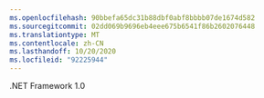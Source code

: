 ```yaml
---
ms.openlocfilehash: 90bbefa65dc31b88dbf0abf8bbbb07de1674d582
ms.sourcegitcommit: 02dd069b9696eb4eee675b6541f86b2602076448
ms.translationtype: MT
ms.contentlocale: zh-CN
ms.lasthandoff: 10/20/2020
ms.locfileid: "92225944"
---
```

.NET Framework 1.0